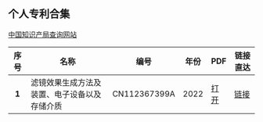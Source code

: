 ## 个人专利合集

[中国知识产局查询网站](http://epub.cnipa.gov.cn/Index)

| 序号              | 名称           | 编号                    | 年份           | PDF          | 链接直达      |
|:----------------:|---------------|----------------|---------------|--------------|--------------|
| **1**            | 滤镜效果生成方法及装置、电子设备以及存储介质 | CN112367399A |      2022    | [打开](2020112481718.pdf) |[链接](http://epub.cnipa.gov.cn/patent/CN112367399A)   |